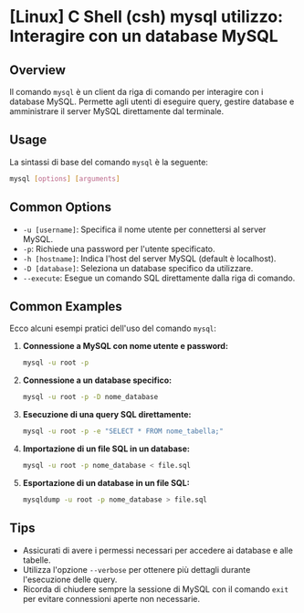 # [Linux] C Shell (csh) mysql utilizzo: Interagire con un database MySQL

## Overview
Il comando `mysql` è un client da riga di comando per interagire con i database MySQL. Permette agli utenti di eseguire query, gestire database e amministrare il server MySQL direttamente dal terminale.

## Usage
La sintassi di base del comando `mysql` è la seguente:

```bash
mysql [options] [arguments]
```

## Common Options
- `-u [username]`: Specifica il nome utente per connettersi al server MySQL.
- `-p`: Richiede una password per l'utente specificato.
- `-h [hostname]`: Indica l'host del server MySQL (default è localhost).
- `-D [database]`: Seleziona un database specifico da utilizzare.
- `--execute`: Esegue un comando SQL direttamente dalla riga di comando.

## Common Examples
Ecco alcuni esempi pratici dell'uso del comando `mysql`:

1. **Connessione a MySQL con nome utente e password:**
   ```bash
   mysql -u root -p
   ```

2. **Connessione a un database specifico:**
   ```bash
   mysql -u root -p -D nome_database
   ```

3. **Esecuzione di una query SQL direttamente:**
   ```bash
   mysql -u root -p -e "SELECT * FROM nome_tabella;"
   ```

4. **Importazione di un file SQL in un database:**
   ```bash
   mysql -u root -p nome_database < file.sql
   ```

5. **Esportazione di un database in un file SQL:**
   ```bash
   mysqldump -u root -p nome_database > file.sql
   ```

## Tips
- Assicurati di avere i permessi necessari per accedere ai database e alle tabelle.
- Utilizza l'opzione `--verbose` per ottenere più dettagli durante l'esecuzione delle query.
- Ricorda di chiudere sempre la sessione di MySQL con il comando `exit` per evitare connessioni aperte non necessarie.